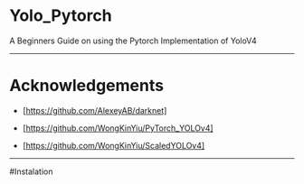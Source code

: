 # Yolo_Pytorch
A Beginners Guide on using the Pytorch Implementation of YoloV4

---
# Acknowledgements
+ [https://github.com/AlexeyAB/darknet]

+ [https://github.com/WongKinYiu/PyTorch_YOLOv4]

+ [https://github.com/WongKinYiu/ScaledYOLOv4]

---
#Instalation

